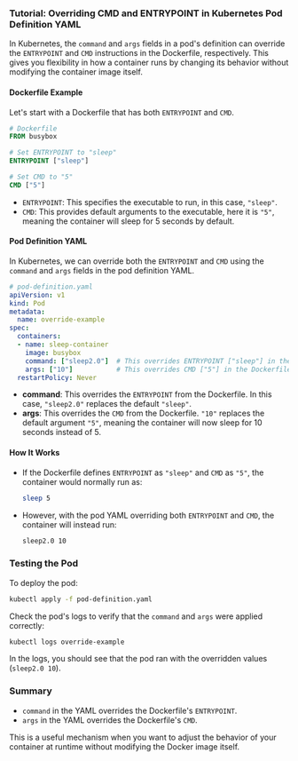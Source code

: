 ### Tutorial: Overriding CMD and ENTRYPOINT in Kubernetes Pod Definition YAML

In Kubernetes, the `command` and `args` fields in a pod's definition can override the `ENTRYPOINT` and `CMD` instructions in the Dockerfile, respectively. This gives you flexibility in how a container runs by changing its behavior without modifying the container image itself.

#### Dockerfile Example

Let's start with a Dockerfile that has both `ENTRYPOINT` and `CMD`.

```Dockerfile
# Dockerfile
FROM busybox

# Set ENTRYPOINT to "sleep"
ENTRYPOINT ["sleep"]

# Set CMD to "5"
CMD ["5"]
```

- `ENTRYPOINT`: This specifies the executable to run, in this case, `"sleep"`.
- `CMD`: This provides default arguments to the executable, here it is `"5"`, meaning the container will sleep for 5 seconds by default.

#### Pod Definition YAML

In Kubernetes, we can override both the `ENTRYPOINT` and `CMD` using the `command` and `args` fields in the pod definition YAML.

```yaml
# pod-definition.yaml
apiVersion: v1
kind: Pod
metadata:
  name: override-example
spec:
  containers:
  - name: sleep-container
    image: busybox
    command: ["sleep2.0"]  # This overrides ENTRYPOINT ["sleep"] in the Dockerfile
    args: ["10"]           # This overrides CMD ["5"] in the Dockerfile
  restartPolicy: Never
```

- **command**: This overrides the `ENTRYPOINT` from the Dockerfile. In this case, `"sleep2.0"` replaces the default `"sleep"`.
- **args**: This overrides the `CMD` from the Dockerfile. `"10"` replaces the default argument `"5"`, meaning the container will now sleep for 10 seconds instead of 5.

#### How It Works

- If the Dockerfile defines `ENTRYPOINT` as `"sleep"` and `CMD` as `"5"`, the container would normally run as:
  ```bash
  sleep 5
  ```

- However, with the pod YAML overriding both `ENTRYPOINT` and `CMD`, the container will instead run:
  ```bash
  sleep2.0 10
  ```

### Testing the Pod

To deploy the pod:

```bash
kubectl apply -f pod-definition.yaml
```

Check the pod's logs to verify that the `command` and `args` were applied correctly:

```bash
kubectl logs override-example
```

In the logs, you should see that the pod ran with the overridden values (`sleep2.0 10`).

### Summary

- `command` in the YAML overrides the Dockerfile's `ENTRYPOINT`.
- `args` in the YAML overrides the Dockerfile's `CMD`.

This is a useful mechanism when you want to adjust the behavior of your container at runtime without modifying the Docker image itself.
